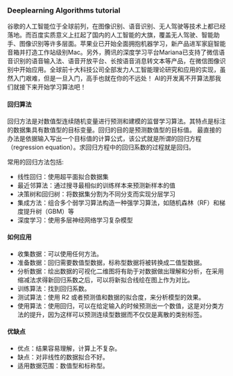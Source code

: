 ### Deeplearning Algorithms tutorial
谷歌的人工智能位于全球前列，在图像识别、语音识别、无人驾驶等技术上都已经落地。而百度实质意义上扛起了国内的人工智能的大旗，覆盖无人驾驶、智能助手、图像识别等许多层面。苹果业已开始全面拥抱机器学习，新产品进军家庭智能音箱并打造工作站级别Mac。另外，腾讯的深度学习平台Mariana已支持了微信语音识别的语音输入法、语音开放平台、长按语音消息转文本等产品，在微信图像识别中开始应用。全球前十大科技公司全部发力人工智能理论研究和应用的实现，虽然入门艰难，但是一旦入门，高手也就在你的不远处！
AI的开发离不开算法那我们就接下来开始学习算法吧！

#### 回归算法

回归方法是对数值型连续随机变量进行预测和建模的监督学习算法。其特点是标注的数据集具有数值型的目标变量。回归的目的是预测数值型的目标值。
最直接的办法是依据输入写出一个目标值的计算公式，该公式就是所谓的回归方程（regression equation）。求回归方程中的回归系数的过程就是回归。 

常用的回归方法包括:
* 线性回归：使用超平面拟合数据集
* 最近邻算法：通过搜寻最相似的训练样本来预测新样本的值
* 决策树和回归树：将数据集分割为不同分支而实现分层学习
* 集成方法：组合多个弱学习算法构造一种强学习算法，如随机森林（RF）和梯度提升树（GBM）等
* 深度学习：使用多层神经网络学习复杂模型


#### 如何应用

* 收集数据：可以使用任何方法。 
* 准备数据：回归需要数值型数据，标称型数据将被转换成二值型数据。 
* 分析数据：绘出数据的可视化二维图将有助于对数据做出理解和分析，在采用缩减法求得新回归系数之后，可以将新拟合线绘在图上作为对比。 
* 训练算法：找到回归系数。 
* 测试算法：使用 R2 或者预测值和数据的拟合度，来分析模型的效果。 
* 使用算法：使用回归，可以在给定输入的时候预测出一个数值，这是对分类方法的提升，因为这样可以预测连续型数据而不仅仅是离散的类别标签。


#### 优缺点

* 优点：结果容易理解，计算上不复杂。 
* 缺点：对非线性的数据拟合不好。 
* 适用数据范围：数值型和标称型。